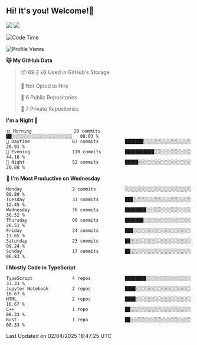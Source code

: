 ## Hi! It's you! Welcome!👋
<p align="left">
  <img src="https://github-readme-stats.vercel.app/api/top-langs/?username=Shanshuimei&theme=transparent&hide_border=true" />
  <img src="https://github-readme-stats.vercel.app/api/wakatime?username=Shanshuimei&theme=transparent&hide_border=true&layout=compact&langs_count=22" />
</p>

<!--START_SECTION:waka-->
![Code Time](http://img.shields.io/badge/Code%20Time-204%20hrs%2045%20mins-blue)

![Profile Views](http://img.shields.io/badge/Profile%20Views-0-blue)

**🐱 My GitHub Data** 

> 📦 69.2 kB Used in GitHub's Storage 
 > 
> 🚫 Not Opted to Hire
 > 
> 📜 6 Public Repositories 
 > 
> 🔑 7 Private Repositories 
 > 
**I'm a Night 🦉** 

```text
🌞 Morning                20 commits          ██░░░░░░░░░░░░░░░░░░░░░░░   08.03 % 
🌆 Daytime                67 commits          ███████░░░░░░░░░░░░░░░░░░   26.91 % 
🌃 Evening                110 commits         ███████████░░░░░░░░░░░░░░   44.18 % 
🌙 Night                  52 commits          █████░░░░░░░░░░░░░░░░░░░░   20.88 % 
```
📅 **I'm Most Productive on Wednesday** 

```text
Monday                   2 commits           ░░░░░░░░░░░░░░░░░░░░░░░░░   00.80 % 
Tuesday                  31 commits          ███░░░░░░░░░░░░░░░░░░░░░░   12.45 % 
Wednesday                76 commits          ████████░░░░░░░░░░░░░░░░░   30.52 % 
Thursday                 66 commits          ███████░░░░░░░░░░░░░░░░░░   26.51 % 
Friday                   34 commits          ███░░░░░░░░░░░░░░░░░░░░░░   13.65 % 
Saturday                 23 commits          ██░░░░░░░░░░░░░░░░░░░░░░░   09.24 % 
Sunday                   17 commits          ██░░░░░░░░░░░░░░░░░░░░░░░   06.83 % 
```


**I Mostly Code in TypeScript** 

```text
TypeScript               4 repos             ████████░░░░░░░░░░░░░░░░░   33.33 % 
Jupyter Notebook         2 repos             ████░░░░░░░░░░░░░░░░░░░░░   16.67 % 
HTML                     2 repos             ████░░░░░░░░░░░░░░░░░░░░░   16.67 % 
C++                      1 repo              ██░░░░░░░░░░░░░░░░░░░░░░░   08.33 % 
Rust                     1 repo              ██░░░░░░░░░░░░░░░░░░░░░░░   08.33 % 
```




 Last Updated on 02/04/2025 18:47:25 UTC
<!--END_SECTION:waka-->

